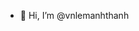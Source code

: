 - 👋 Hi, I’m @vnlemanhthanh

<!---
vnlemanhthanh/vnlemanhthanh is a ✨ special ✨ repository because its `README.md` (this file) appears on your GitHub profile.
You can click the Preview link to take a look at your changes.
--->
